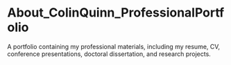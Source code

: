 # About_ColinQuinn_ProfessionalPortfolio
A portfolio containing my professional materials, including my resume, CV, conference presentations, doctoral dissertation, and research projects.

